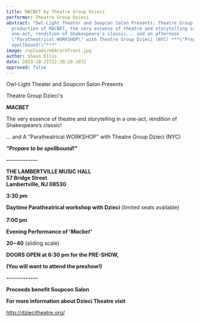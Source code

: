 ```yaml
---
title: MACBET by Theatre Group Dzieci
performer: Theatre Group Dzieci
abstract: "Owl-Light Theater and Soupcon Salon Presents: Theatre Group Dzieci's
  production of MACBET, the very essence of theatre and storytelling in a
  one-act, rendition of Shakespeare’s classic... and an afternoon
  \"Paratheatrical WORKSHOP\" with Theatre Group Dzieci (NYC) ***\"Prepare to be
  spellbound!\"***"
image: /uploads/mkbcardfront.jpg
author: Shaun Ellis
date: 2023-10-21T22:30:29.107Z
approved: false
---
```

Owl-Light Theater and Soupcon Salon Presents

Theatre Group Dzieci's

***MACBET***

The very essence of theatre and storytelling in a one-act, rendition of Shakespeare’s classic!

... and A "Paratheatrical WORKSHOP" with Theatre Group Dzieci (NYC)

***"Prepare to be spellbound!"***

**\-﻿------------**

**THE LAMBERTVILLE MUSIC HALL**\
**57 Bridge Street** \
**Lambertville, NJ 08530**

**3:30 pm** 

**Daytime Paratheatrical workshop with Dzieci** (limited seats available)\
**\
7:00 pm** 

**Evening Performance of '*Macbet'***

**$20-$40** (sliding scale)

**DOORS OPEN at 6:30 pm for the PRE-SHOW,** 

**(You will want to attend the preshow!)**

**\-﻿------------**

**Proceeds benefit Soupcon Salon**

**For more information about Dzieci Theatre visit** 

<http://dziecitheatre.org/>